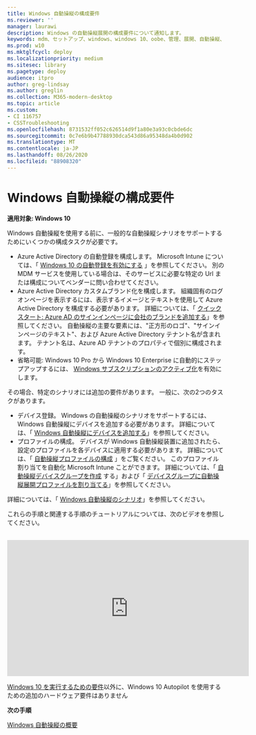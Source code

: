 ```yaml
---
title: Windows 自動操縦の構成要件
ms.reviewer: ''
manager: laurawi
description: Windows の自動操縦展開の構成要件について通知します。
keywords: mdm、セットアップ、windows、windows 10、oobe、管理、展開、自動操縦、ztd、ゼロタッチ、パートナー、msfb、intune
ms.prod: w10
ms.mktglfcycl: deploy
ms.localizationpriority: medium
ms.sitesec: library
ms.pagetype: deploy
audience: itpro
author: greg-lindsay
ms.author: greglin
ms.collection: M365-modern-desktop
ms.topic: article
ms.custom:
- CI 116757
- CSSTroubleshooting
ms.openlocfilehash: 8731532ff052c626514d9f1a80e3a93c0cbde6dc
ms.sourcegitcommit: 0c7e6b9b47788930dca543d86a95348da4b0d902
ms.translationtype: MT
ms.contentlocale: ja-JP
ms.lasthandoff: 08/26/2020
ms.locfileid: "88908320"
---
```

# <a name="windows-autopilot-configuration-requirements"></a>Windows 自動操縦の構成要件

**適用対象: Windows 10**

Windows 自動操縦を使用する前に、一般的な自動操縦シナリオをサポートするためにいくつかの構成タスクが必要です。 

- Azure Active Directory の自動登録を構成します。 Microsoft Intune については、「 [Windows 10 の自動登録を有効にする](/intune/windows-enroll#enable-windows-10-automatic-enrollment) 」を参照してください。 別の MDM サービスを使用している場合は、そのサービスに必要な特定の Url または構成についてベンダーに問い合わせてください。
- Azure Active Directory カスタムブランド化を構成します。 組織固有のログオンページを表示するには、表示するイメージとテキストを使用して Azure Active Directory を構成する必要があります。 詳細については、「 [クイックスタート: Azure AD のサインインページに会社のブランドを追加する](/azure/active-directory/fundamentals/customize-branding)」を参照してください。 自動操縦の主要な要素には、"正方形のロゴ"、"サインインページのテキスト"、および Azure Active Directory テナント名が含まれます。 テナント名は、Azure AD テナントのプロパティで個別に構成されます。
- 省略可能: Windows 10 Pro から Windows 10 Enterprise に自動的にステップアップするには、 [Windows サブスクリプションのアクティブ化](/windows/deployment/windows-10-enterprise-subscription-activation)を有効にします。

その場合、特定のシナリオには追加の要件があります。 一般に、次の2つのタスクがあります。

- デバイス登録。 Windows の自動操縦のシナリオをサポートするには、Windows 自動操縦にデバイスを追加する必要があります。 詳細については、「 [Windows 自動操縦にデバイスを追加する](add-devices.md)」を参照してください。
- プロファイルの構成。 デバイスが Windows 自動操縦装置に追加されたら、設定のプロファイルを各デバイスに適用する必要があります。 詳細については、「 [自動操縦プロファイルの構成](profiles.md) 」をご覧ください。  このプロファイル割り当てを自動化 Microsoft Intune ことができます。 詳細については、「 [自動操縦デバイスグループを作成](/intune/enrollment-Autopilot#create-an-Autopilot-device-group) する」および「 [デバイスグループに自動操縦展開プロファイルを割り当てる](/intune/enrollment-Autopilot#assign-an-Autopilot-deployment-profile-to-a-device-group)」を参照してください。

詳細については、「 [Windows 自動操縦のシナリオ](windows-Autopilot-scenarios.md)」を参照してください。

これらの手順と関連する手順のチュートリアルについては、次のビデオを参照してください。

</br>

<iframe width="560" height="315" src="https://www.youtube.com/embed/KYVptkpsOqs" frameborder="0" allow="accelerometer; autoplay; encrypted-media" gyroscope; picture-in-picture" allowfullscreen></iframe>


[Windows 10 を実行するための要件](https://www.microsoft.com/windows/windows-10-specifications)以外に、Windows 10 Autopilot を使用するための追加のハードウェア要件はありません

**次の手順**

[Windows 自動操縦の概要](windows-autopilot.md)